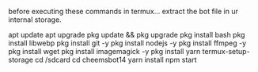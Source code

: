 before executing these commands in termux... extract the bot file in ur internal storage.

apt update
apt upgrade
pkg update && pkg upgrade
pkg install bash
pkg install libwebp
pkg install git -y
pkg install nodejs -y 
pkg install ffmpeg -y 
pkg install wget
pkg install imagemagick -y
pkg install yarn
termux-setup-storage
cd /sdcard
cd cheemsbot14
yarn install
npm start
